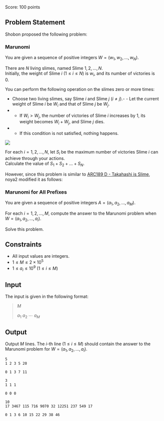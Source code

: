 Score: $100$ points

## Problem Statement

Shobon proposed the following problem:

### Marunomi

You are given a sequence of positive integers $W = (w_1, w_2, \dots, w_N)$.

There are $N$ living slimes, named Slime $1, 2, \dots, N$.<br>
Initially, the weight of Slime $i$ ($1 \leq i \leq N$) is $w_i$, and its number of victories is $0$.

You can perform the following operation on the slimes zero or more times:

- Choose two living slimes, say Slime $i$ and Slime $j$ ($i \neq j$).-   - Let the current weight of Slime $i$ be $W_i$ and that of Slime $j$ be $W_j$.
-   - If $W_i \gt W_j$, the number of victories of Slime $i$ increases by $1$, its weight becomes $W_i + W_j$, and Slime $j$ dies.
-   - If this condition is not satisfied, nothing happens.

![](https://img.atcoder.jp/ttpc2024_2/38d8d94bdcaac69c081c40d7d91ece34.svg)

For each $i = 1, 2, \dots, N$, let $S_i$ be the maximum number of victories Slime $i$ can achieve through your actions.<br>
Calculate the value of $S_1 + S_2 + \dots + S_N$.

However, since this problem is similar to [ARC189 D - Takahashi is Slime](https://atcoder.jp/contests/arc189/tasks/arc189_d), noya2 modified it as follows:

### Marunomi for All Prefixes

You are given a sequence of positive integers $A = (a_1, a_2, \dots, a_M)$.

For each $i = 1, 2, \dots, M$, compute the answer to the Marunomi problem when $W = (a_1, a_2, \dots, a_i)$.

Solve this problem.

## Constraints

- All input values are integers.
- $1 \leq M \leq 2 \times 10^5$
- $1 \leq a_i \leq 10^9\ (1 \leq i \leq M)$

## Input

The input is given in the following format:

> $M$
> 
> $a_1$ $a_2$ $\cdots$ $a_M$

## Output

Output $M$ lines. The $i$-th line ($1 \leq i \leq M$) should contain the answer to the Marunomi problem for $W = (a_1, a_2, \dots, a_i)$.

```input1
5
1 2 3 5 20
```

```output1
0 1 3 7 11
```

```input2
3
1 1 1
```

```output2
0 0 0
```

```input3
10
17 3467 115 716 9070 32 12251 237 549 17
```

```output3
0 1 3 6 10 15 22 29 38 46
```